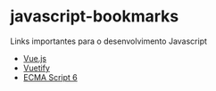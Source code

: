 # javascript-bookmarks
Links importantes para o desenvolvimento Javascript

* [Vue.js](vuejs.md)
* [Vuetify](vuetify.md)
* [ECMA Script 6](es6.md)
